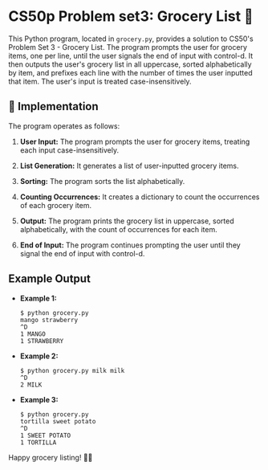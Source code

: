 CS50p Problem set3: Grocery List 🛒
===============

This Python program, located in `grocery.py`, provides a solution to CS50's Problem Set 3 - Grocery List. The program prompts the user for grocery items, one per line, until the user signals the end of input with control-d. It then outputs the user's grocery list in all uppercase, sorted alphabetically by item, and prefixes each line with the number of times the user inputted that item. The user's input is treated case-insensitively.

🚀 Implementation
-----------------

The program operates as follows:

1.  **User Input:** The program prompts the user for grocery items, treating each input case-insensitively.

2.  **List Generation:** It generates a list of user-inputted grocery items.

3.  **Sorting:** The program sorts the list alphabetically.

4.  **Counting Occurrences:** It creates a dictionary to count the occurrences of each grocery item.

5.  **Output:** The program prints the grocery list in uppercase, sorted alphabetically, with the count of occurrences for each item.

6.  **End of Input:** The program continues prompting the user until they signal the end of input with control-d.

Example Output
------------------

-   **Example 1:**

    ```
    $ python grocery.py
    mango strawberry
    ^D
    1 MANGO
    1 STRAWBERRY
    ```

-   **Example 2:**

    ```
    $ python grocery.py milk milk
    ^D
    2 MILK
    ```

-   **Example 3:**

    ```
    $ python grocery.py
    tortilla sweet potato
    ^D
    1 SWEET POTATO
    1 TORTILLA
    ```

Happy grocery listing! 🛒📜
